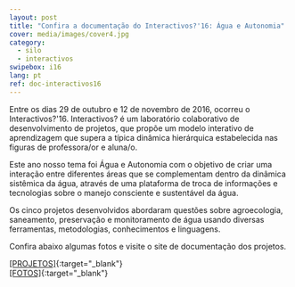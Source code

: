 ```yaml
---
layout: post
title: "Confira a documentação do Interactivos?'16: Água e Autonomia"
cover: media/images/cover4.jpg
category:
  - silo
  - interactivos
swipebox: i16
lang: pt
ref: doc-interactivos16
---
```

Entre os dias 29 de outubro e 12 de novembro de 2016, ocorreu o Interactivos?'16. Interactivos? é um laboratório colaborativo de desenvolvimento de projetos, que propõe um modelo interativo de aprendizagem que supera a típica dinâmica hierárquica estabelecida nas figuras de professora/or e aluna/o.  

Este ano nosso tema foi Água e Autonomia com o objetivo de criar uma interação entre diferentes áreas que se complementam dentro da dinâmica sistêmica da água, através de uma plataforma de troca de informações e tecnologias sobre o manejo consciente e sustentável da água.

Os cinco projetos desenvolvidos abordaram questões sobre agroecologia, saneamento, preservação e monitoramento de água usando diversas ferramentas, metodologias, conhecimentos e linguagens.

Confira abaixo algumas fotos e visite o site de documentação dos projetos.

[[PROJETOS]](https://interactivos16.github.io/doc.interactivos16.info/){:target="_blank"}  
[[FOTOS]](https://www.flickr.com/photos/interactivos16/){:target="_blank"}
